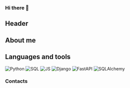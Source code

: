 ### Hi there 👋

## Header

## About me

## Languages and tools

![Python](https://img.shields.io/badge/Python-0047AB?style=for-the-badge&logo=python&logoColor=FFFF00)
![SQL](https://img.shields.io/badge/SQL-F5F5F5?style=for-the-badge&logo=postgresql&logoColor=0047AB)
![JS](https://img.shields.io/badge/Javascript-FFFF00?style=for-the-badge&logo=javascript&logoColor=black)
![Django](https://img.shields.io/badge/Django-004524?style=for-the-badge&logo=django&logoColor=white)
![FastAPI](https://img.shields.io/badge/fastapi-F5F5F5?style=for-the-badge&logo=fastapi&logoColor=009A63)
![SQLAlchemy](https://img.shields.io/badge/sqlalchemy-778877?style=for-the-badge&logo=sql&logoColor=009A63)

### Contacts



<!--
**EvgeniiMorozov/EvgeniiMorozov** is a ✨ _special_ ✨ repository because its `README.md` (this file) appears on your GitHub profile.

Here are some ideas to get you started:

- 🔭 I’m currently working on ...
- 🌱 I’m currently learning ...
- 👯 I’m looking to collaborate on ...
- 🤔 I’m looking for help with ...
- 💬 Ask me about ...
- 📫 How to reach me: ...
- 😄 Pronouns: ...
- ⚡ Fun fact: ...
-->
